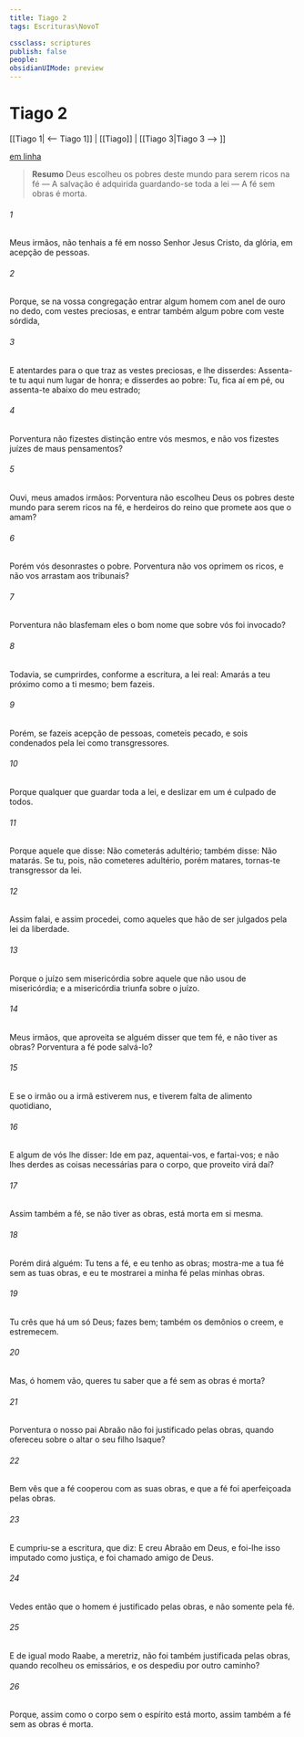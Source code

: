 ```yaml
---
title: Tiago 2
tags: Escrituras\NovoT

cssclass: scriptures
publish: false
people:
obsidianUIMode: preview
---
```


# Tiago 2
[[Tiago 1| <-- Tiago 1]] | [[Tiago]] | [[Tiago 3|Tiago 3 --> ]]

[em linha](https://churchofjesuschrist.org/study/scriptures/nt/james/2?lang=por)

> __Resumo__
Deus escolheu os pobres deste mundo para serem ricos na fé — A salvação é adquirida guardando-se toda a lei — A fé sem obras é morta.

###### 1 
Meus irmãos, não tenhais a fé em nosso Senhor Jesus Cristo,  da glória, em acepção de pessoas.

###### 2 
Porque, se na vossa congregação entrar algum homem com anel de ouro no dedo, com vestes preciosas, e entrar também algum pobre com veste sórdida,

###### 3 
E atentardes para o que traz as vestes preciosas, e lhe disserdes: Assenta-te tu aqui num lugar de honra; e disserdes ao pobre: Tu, fica aí em pé, ou assenta-te abaixo do meu estrado;

###### 4 
Porventura não fizestes distinção entre vós mesmos, e não vos fizestes juízes de maus pensamentos?

###### 5 
Ouvi, meus amados irmãos: Porventura não escolheu Deus os pobres deste mundo para serem ricos na fé, e herdeiros do reino que promete aos que o amam?

###### 6 
Porém vós desonrastes o pobre. Porventura não vos oprimem os ricos, e não vos arrastam aos tribunais?

###### 7 
Porventura não blasfemam eles o bom nome que sobre vós foi invocado?

###### 8 
Todavia, se cumprirdes, conforme a escritura, a lei real: Amarás a teu próximo como a ti mesmo; bem fazeis.

###### 9 
Porém, se fazeis acepção de pessoas, cometeis pecado, e sois condenados pela lei como transgressores.

###### 10 
Porque qualquer que guardar toda a lei, e deslizar em um  é culpado de todos.

###### 11 
Porque aquele que disse: Não cometerás adultério; também disse: Não matarás. Se tu, pois, não cometeres adultério, porém matares, tornas-te transgressor da lei.

###### 12 
Assim falai, e assim procedei, como aqueles que hão de ser julgados pela lei da liberdade.

###### 13 
Porque o juízo  sem misericórdia sobre aquele que não usou de misericórdia; e a misericórdia triunfa sobre o juízo.

###### 14 
Meus irmãos, que aproveita se alguém disser que tem fé, e não tiver as obras? Porventura a fé pode salvá-lo?

###### 15 
E se o irmão ou a irmã estiverem nus, e tiverem falta de alimento quotidiano,

###### 16 
E algum de vós lhe disser: Ide em paz, aquentai-vos, e fartai-vos; e não lhes derdes as coisas necessárias para o corpo, que proveito virá daí?

###### 17 
Assim também a fé, se não tiver as obras, está morta em si mesma.

###### 18 
Porém dirá alguém: Tu tens a fé, e eu tenho as obras; mostra-me a tua fé sem as tuas obras, e eu te mostrarei a minha fé pelas minhas obras.

###### 19 
Tu crês que há um só Deus; fazes bem; também os demônios o creem, e estremecem.

###### 20 
Mas, ó homem vão, queres tu saber que a fé sem as obras é morta?

###### 21 
Porventura o nosso pai Abraão não foi justificado pelas obras, quando ofereceu sobre o altar o seu filho Isaque?

###### 22 
Bem vês que a fé cooperou com as suas obras, e que a fé foi aperfeiçoada pelas obras.

###### 23 
E cumpriu-se a escritura, que diz: E creu Abraão em Deus, e foi-lhe isso imputado como justiça, e foi chamado amigo de Deus.

###### 24 
Vedes então que o homem é justificado pelas obras, e não somente pela fé.

###### 25 
E de igual modo Raabe, a meretriz, não foi também justificada pelas obras, quando recolheu os emissários, e os despediu por outro caminho?

###### 26 
Porque, assim como o corpo sem o espírito está morto, assim também a fé sem as obras é morta.

